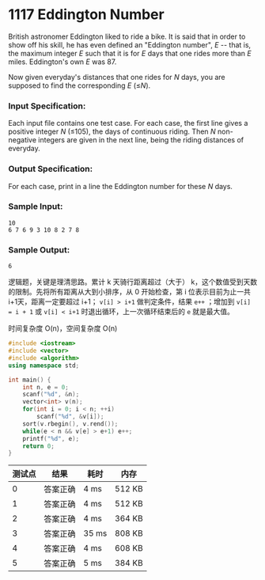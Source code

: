 # 1117 Eddington Number

British astronomer Eddington liked to ride a bike. It is said that in order to show off his skill, he has even defined an "Eddington number", *E* -- that is, the maximum integer *E* such that it is for *E* days that one rides more than *E* miles. Eddington's own *E* was 87.

Now given everyday's distances that one rides for *N* days, you are supposed to find the corresponding *E* (≤*N*).

### Input Specification:

Each input file contains one test case. For each case, the first line gives a positive integer *N* (≤105), the days of continuous riding. Then *N* non-negative integers are given in the next line, being the riding distances of everyday.

### Output Specification:

For each case, print in a line the Eddington number for these *N* days.

### Sample Input:

```in
10
6 7 6 9 3 10 8 2 7 8
```

### Sample Output:

```out
6
```



逻辑题，关键是理清思路。累计 k 天骑行距离超过（大于） k，这个数值受到天数的限制。先将所有距离从大到小排序，从 0 开始检查，第 i 位表示目前为止一共 i+1天，距离一定要超过 i+1； `v[i] > i+1` 做判定条件，结果 `e++` ；增加到 `v[i] = i + 1` 或 `v[i] < i+1` 时退出循环，上一次循环结束后的 `e` 就是最大值。

时间复杂度 O(n)，空间复杂度 O(n)

```c++
#include <iostream>
#include <vector>
#include <algorithm>
using namespace std;

int main() {
	int n, e = 0;
	scanf("%d", &n);
	vector<int> v(n);
	for(int i = 0; i < n; ++i) 
		scanf("%d", &v[i]);
	sort(v.rbegin(), v.rend());
	while(e < n && v[e] > e+1) e++;
	printf("%d", e); 
	return 0;
}
```





| 测试点 | 结果     | 耗时  | 内存   |
| ------ | -------- | ----- | ------ |
| 0      | 答案正确 | 4 ms  | 512 KB |
| 1      | 答案正确 | 4 ms  | 512 KB |
| 2      | 答案正确 | 4 ms  | 364 KB |
| 3      | 答案正确 | 35 ms | 808 KB |
| 4      | 答案正确 | 4 ms  | 608 KB |
| 5      | 答案正确 | 5 ms  | 384 KB |